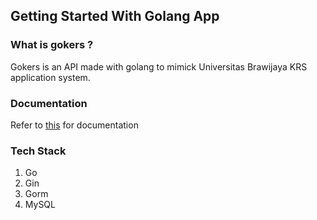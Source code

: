 ## Getting Started With Golang App

### What is gokers ?
Gokers is an API made with golang to mimick Universitas Brawijaya KRS application system. 

### Documentation
Refer to [this](./docs/DOCUMENTATION.md) for documentation

### Tech Stack
1. Go
2. Gin
3. Gorm
4. MySQL